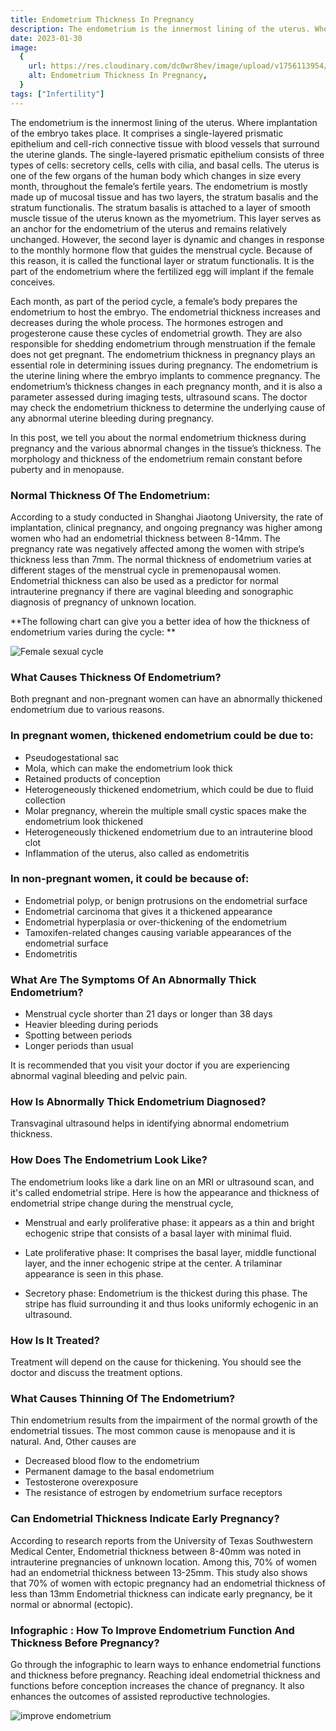```yaml
---
title: Endometrium Thickness In Pregnancy
description: The endometrium is the innermost lining of the uterus. Where implantation of the embryo takes place. It comprises a single-layered prismatic epithelium and cell-rich connective tissue with blood vessels that surround the uterine glands.
date: 2023-01-30
image:
  {
    url: https://res.cloudinary.com/dc0wr8hev/image/upload/v1756113954/Endometrium_Thickness_In_Pregnancy_tlzqpp.jpg,
    alt: Endometrium Thickness In Pregnancy,
  }
tags: ["Infertility"]
---
```


The endometrium is the innermost lining of the uterus. Where implantation of the embryo takes place. It comprises a single-layered prismatic epithelium and cell-rich connective tissue with blood vessels that surround the uterine glands. The single-layered prismatic epithelium consists of three types of cells: secretory cells, cells with cilia, and basal cells.
The uterus is one of the few organs of the human body which changes in size every month, throughout the female’s fertile years.
The endometrium is mostly made up of mucosal tissue and has two layers, the stratum basalis and the stratum functionalis. The stratum basalis is attached to a layer of smooth muscle tissue of the uterus known as the myometrium. This layer serves as an anchor for the endometrium of the uterus and remains relatively unchanged.
However, the second layer is dynamic and changes in response to the monthly hormone flow that guides the menstrual cycle. Because of this reason, it is called the functional layer or stratum functionalis. It is the part of the endometrium where the fertilized egg will implant if the female conceives.

Each month, as part of the period cycle, a female’s body prepares the endometrium to host the embryo. The endometrial thickness increases and decreases during the whole process.
The hormones estrogen and progesterone cause these cycles of endometrial growth. They are also responsible for shedding endometrium through menstruation if the female does not get pregnant.
The endometrium thickness in pregnancy plays an essential role in determining issues during pregnancy. The endometrium is the uterine lining where the embryo implants to commence pregnancy.
The endometrium’s thickness changes in each pregnancy month, and it is also a parameter assessed during imaging tests, ultrasound scans. The doctor may check the endometrium thickness to determine the underlying cause of any abnormal uterine bleeding during pregnancy.

In this post, we tell you about the normal endometrium thickness during pregnancy and the various abnormal changes in the tissue’s thickness.
The morphology and thickness of the endometrium remain constant before puberty and in menopause.

### Normal Thickness Of The Endometrium:

According to a study conducted in Shanghai Jiaotong University, the rate of implantation, clinical pregnancy, and ongoing pregnancy was higher among women who had an endometrial thickness between 8-14mm. The pregnancy rate was negatively affected among the women with stripe’s thickness less than 7mm.
The normal thickness of endometrium varies at different stages of the menstrual cycle in premenopausal women.
Endometrial thickness can also be used as a predictor for normal intrauterine pregnancy if there are vaginal bleeding and sonographic diagnosis of pregnancy of unknown location.

**The following chart can give you a better idea of how the thickness of endometrium varies during the cycle: **

![Female sexual cycle](https://img1.wsimg.com/isteam/ip/7d906beb-bc9b-4377-9b06-b22a3566899c/download.jpeg-11.jpg/:/cr=t:0%25,l:0%25,w:100%25,h:100%25/rs=w:1280)

### What Causes Thickness Of Endometrium?

Both pregnant and non-pregnant women can have an abnormally thickened endometrium due to various reasons.

### In pregnant women, thickened endometrium could be due to:

- Pseudogestational sac
- Mola, which can make the endometrium look thick
- Retained products of conception
- Heterogeneously thickened endometrium, which could be due to fluid collection
- Molar pregnancy, wherein the multiple small cystic spaces make the endometrium look thickened
- Heterogeneously thickened endometrium due to an intrauterine blood clot
- Inflammation of the uterus, also called as endometritis

### In non-pregnant women, it could be because of:

- Endometrial polyp, or benign protrusions on the endometrial surface
- Endometrial carcinoma that gives it a thickened appearance
- Endometrial hyperplasia or over-thickening of the endometrium
- Tamoxifen-related changes causing variable appearances of the endometrial surface
- Endometritis

### What Are The Symptoms Of An Abnormally Thick Endometrium?

- Menstrual cycle shorter than 21 days or longer than 38 days
- Heavier bleeding during periods
- Spotting between periods
- Longer periods than usual

It is recommended that you visit your doctor if you are experiencing abnormal vaginal bleeding and pelvic pain.

### How Is Abnormally Thick Endometrium Diagnosed?

Transvaginal ultrasound helps in identifying abnormal endometrium thickness.

### How Does The Endometrium Look Like?

The endometrium looks like a dark line on an MRI or ultrasound scan, and it's called endometrial stripe. Here is how the appearance and thickness of endometrial stripe change during the menstrual cycle,

- Menstrual and early proliferative phase: it appears as a thin and bright echogenic stripe that consists of a basal layer with minimal fluid.

- Late proliferative phase: It comprises the basal layer, middle functional layer, and the inner echogenic stripe at the center. A trilaminar appearance is seen in this phase.

- Secretory phase: Endometrium is the thickest during this phase. The stripe has fluid surrounding it and thus looks uniformly echogenic in an ultrasound.

### How Is It Treated?

Treatment will depend on the cause for thickening.
You should see the doctor and discuss the treatment options.

### What Causes Thinning Of The Endometrium?

Thin endometrium results from the impairment of the normal growth of the endometrial tissues. The most common cause is menopause and it is natural.
And, Other causes are

- Decreased blood flow to the endometrium
- Permanent damage to the basal endometrium
- Testosterone overexposure
- The resistance of estrogen by endometrium surface receptors

### Can Endometrial Thickness Indicate Early Pregnancy?

According to research reports from the University of Texas Southwestern Medical Center, Endometrial thickness between 8-40mm was noted in intrauterine pregnancies of unknown location. Among this, 70% of women had an endometrial thickness between 13-25mm. This study also shows that 70% of women with ectopic pregnancy had an endometrial thickness of less than 13mm
Endometrial thickness can indicate early pregnancy, be it normal or abnormal (ectopic).

### Infographic : How To Improve Endometrium Function And Thickness Before Pregnancy?

Go through the infographic to learn ways to enhance endometrial functions and thickness before pregnancy.
Reaching ideal endometrial thickness and functions before conception increases the chance of pregnancy. It also enhances the outcomes of assisted reproductive technologies.

![improve endometrium](https://img1.wsimg.com/isteam/ip/7d906beb-bc9b-4377-9b06-b22a3566899c/images.jpeg-52-b930401.jpg/:/cr=t:0%25,l:0%25,w:100%25,h:100%25/rs=w:1280)
